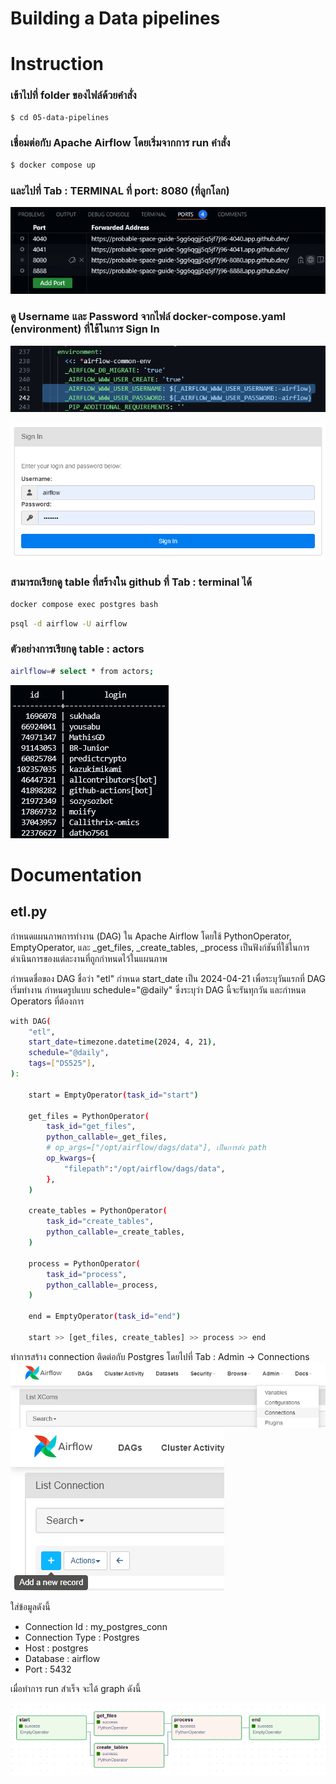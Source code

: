 # Building a Data pipelines

# Instruction
### เข้าไปที่ folder ของไฟล์ด้วยคำสั่ง
```sh
$ cd 05-data-pipelines
```

### เชื่อมต่อกับ Apache Airflow โดยเริ่มจากการ run คำสั่ง
```sh
$ docker compose up
```

### และไปที่ Tab : TERMINAL ที่ port: 8080 (ที่ลูกโลก)
![Alt text](image/image-1.png)

### ดู Username และ Password จากไฟล์ docker-compose.yaml (environment) ที่ใช้ในการ Sign In
![Alt text](image/image-2.png)

![Alt text](image/image-3.png)

### สามารถเรียกดู table ที่สร้างใน github ที่ Tab : terminal ได้ 
```sh
docker compose exec postgres bash
```
```sh
psql -d airflow -U airflow
```
### ตัวอย่างการเรียกดู table : actors

```sh
airlflow=# select * from actors;
```
![Alt text](image/image-8.png)


# Documentation

## etl.py
กำหนดแผนภาพการทำงาน (DAG) ใน Apache Airflow โดยใช้ PythonOperator, EmptyOperator, และ _get_files, _create_tables, _process เป็นฟังก์ชันที่ใช้ในการดำเนินการของแต่ละงานที่ถูกกำหนดไว้ในแผนภาพ

กำหนดชื่อของ DAG ชื่อว่า "etl" กำหนด start_date เป็น 2024-04-21 เพื่อระบุวันแรกที่ DAG เริ่มทำงาน กำหนดรูปแบบ schedule="@daily" ซึ่งระบุว่า DAG นี้จะรันทุกวัน และกำหนด Operators ที่ต้องการ 

```sh
with DAG(
    "etl",
    start_date=timezone.datetime(2024, 4, 21),
    schedule="@daily",
    tags=["DS525"],
):

    start = EmptyOperator(task_id="start")

    get_files = PythonOperator(
        task_id="get_files",
        python_callable=_get_files,
        # op_args=["/opt/airflow/dags/data"], เป็นการส่ง path
        op_kwargs={
            "filepath":"/opt/airflow/dags/data",
        },
    )

    create_tables = PythonOperator(
        task_id="create_tables",
        python_callable=_create_tables,
    )

    process = PythonOperator(
        task_id="process",
        python_callable=_process,
    )

    end = EmptyOperator(task_id="end")

    start >> [get_files, create_tables] >> process >> end
```

ทำการสร้าง connection ติดต่อกับ Postgres โดยไปที่ Tab : Admin -> Connections
![Alt text](image/image-5.png)
![Alt text](image/image-6.png)

ใส่ข้อมูลดังนี้
- Connection Id : my_postgres_conn
- Connection Type : Postgres
- Host : postgres
- Database : airflow
- Port : 5432

เมื่อทำการ run สำเร็จ จะได้ graph ดังนี้

![Alt text](image/image-4.png)